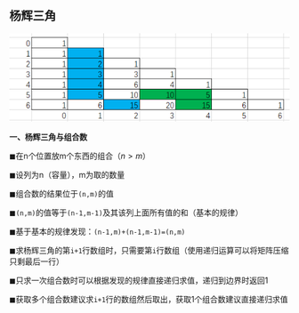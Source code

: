 ## 杨辉三角

<img src="./杨辉三角.png" style="zoom:90%;" />

**一、杨辉三角与组合数**

◼在n个位置放m个东西的组合（$n>m$）

◼设列为n（容量），m为取的数量

◼组合数的结果位于`(n,m)`的值

◼`(n,m)`的值等于`(n-1,m-1)`及其该列上面所有值的和（基本的规律）

◼基于基本的规律发现：`(n-1,m)+(n-1,m-1)=(n,m)`

◼求杨辉三角的第`i+1`行数组时，只需要第`i`行数组（使用递归运算可以将矩阵压缩只剩最后一行）

◼只求一次组合数时可以根据发现的规律直接递归求值，递归到边界时返回1

◼获取多个组合数建议求`i+1`行的数组然后取出，获取1个组合数建议直接递归求值